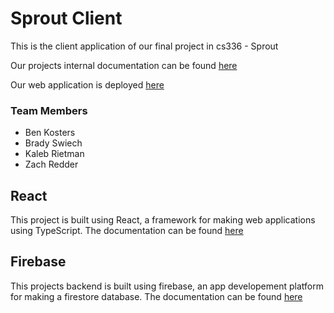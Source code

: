 # Sprout Client

This is the client application of our final project in cs336 - Sprout

Our projects internal documentation can be found [here](https://github.com/calvin-cs336-finalproject/sprout-project)

Our web application is deployed [here](https://cs336-stock-market-project.web.app/)

### Team Members
- Ben Kosters
- Brady Swiech
- Kaleb Rietman
- Zach Redder

## React
This project is built using React, a framework for making web applications using TypeScript. The documentation can be found [here](https://react.dev/)

## Firebase
This projects backend is built using firebase, an app developement platform for making a firestore database. The documentation can be found [here](https://firebase.google.com/docs)